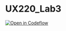 # UX220_Lab3

[![Open in Codeflow](https://developer.stackblitz.com/img/open_in_codeflow.svg)](https:///pr.new/GelatoBoi/UX220-Lab-3)

